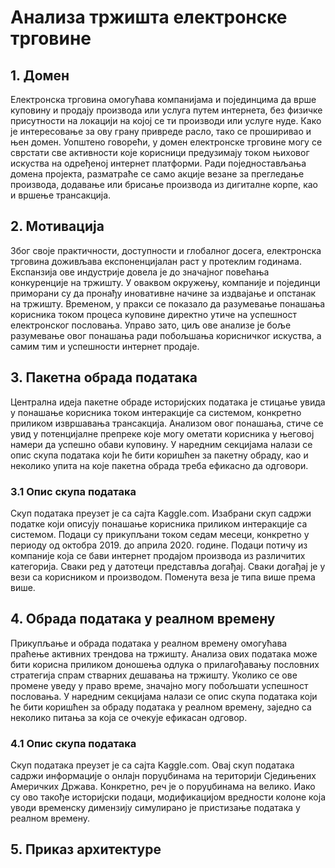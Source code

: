# Анализа тржишта електронске трговине

## 1. Домен
Електронска трговина омогућава компанијама и појединцима да врше куповину и продају производа или услуга путем интернета, без
физичке присутности на локацији на којој се ти производи или услуге нуде. Како је интересовање за ову грану привреде расло,
тако се проширивао и њен домен. Уопштено говорећи, у домен
електронске трговине могу се сврстати све активности које
корисници предузимају током њиховог искуства на одређеној интернет
платформи. Ради поједностављања домена пројекта, разматраће се
само акције везане за прегледање производа, додавање или брисање
производа из дигиталне корпе, као и вршење трансакција.

## 2. Мотивација
Због   своје   практичности,   доступности   и   глобалног   досега,
електронска   трговина   доживљава   експоненцијалан   раст   у   протеклим
годинама.   Eкспанзија   ове   индустрије   довела   је   до   значајног
повећања конкуренције на тржишту. У оваквом окружењу, компаније и
појединци приморани су да пронађу иновативне начине за издвајање и
опстанак на тржишту. Временом, у пракси се показало да разумевање
понашања   корисника   током   процеса   куповине   директно   утиче   на
успешност електронског пословања. Управо зато, циљ ове анализе је
боље разумевање овог понашања ради побољшања корисничког искуства,
а самим тим и успешности интернет продаје.

## 3. Пакетна обрада података
Централна идеја пакетне обраде историјских података је стицање
увида   у   понашање   корисника   током   интеракције   са   системом,
конкретно приликом извршавања трансакција. Анализом овог понашања,
стиче се увид у потенцијалне препреке које могу ометати корисника
у његовој намери да успешно обави куповину. У наредним секцијама
налази се опис скупа података који ће бити коришћен за пакетну
обраду, као и неколико упита на које пакетна обрада треба ефикасно
да одговори.

### 3.1 Опис скупа података
Скуп   података преузет   је   са   сајта
Kaggle.com.  Изабрани   скуп   садржи   податке   који   описују   понашање
корисника приликом интеракције са системом. Подаци су прикупљани
током седам месеци, конкретно у периоду од октобра 2019. до априла
2020. године. Подаци потичу из компаније која се бави интернет
продајом производа из различитих категорија. Сваки ред у датотеци
представља   догађај.   Сваки   догађај   је   у   вези   са   корисником   и
производом. Поменута веза је типа више према више.

## 4. Обрада података у реалном времену
Прикупљање   и   обрада   података   у   реалном   времену   омогућава
праћење активних трендова на тржишту. Анализа ових података може
бити корисна приликом доношења одлука о прилагођавању пословних
стратегија   спрам   стварних   дешавања   на   тржишту.   Уколико   се   ове
промене   уведу   у   право   време,   значајно   могу   побољшати   успешност
пословања. У наредним секцијама налази се опис скупа података који
ће бити коришћен за обраду података у реалном времену, заједно са
неколико питања за која се очекује ефикасан одговор.

### 4.1 Опис скупа података
Скуп   података преузет   је   са   сајта
Kaggle.com.  Овај   скуп   података   садржи   информације   о   онлајн
поруџбинама на територији Сједињених Америчких Држава. Конкретно,
реч је  о поруџбинама  на велико.  Иако су  ово такође  историјски
подаци,   модификацијом   вредности   колоне   која   уводи   временску
димензију симулирано је пристизање података у реалном времену.

## 5. Приказ архитектуре



